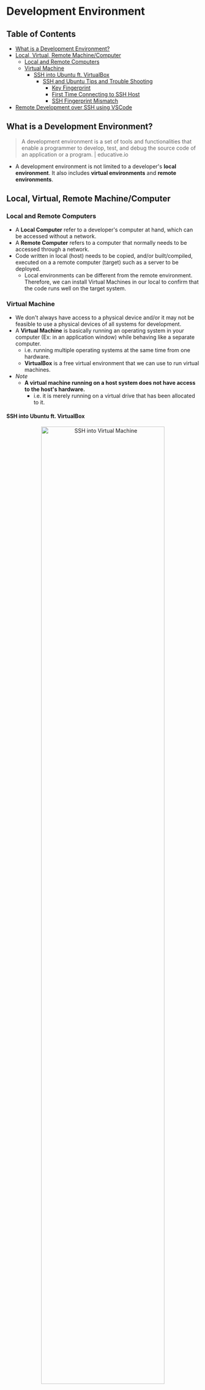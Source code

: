# Development Environment

## Table of Contents
- [What is a Development Environment?](#what-is-a-development-environment)
- [Local, Virtual, Remote Machine/Computer](#local-virtual-remote-machinecomputer)
  - [Local and Remote Computers](#local-and-remote-computers)
  - [Virtual Machine](#virtual-machine)
    - [SSH into Ubuntu ft. VirtualBox](#ssh-into-ubuntu-ft-virtualbox)
      - [SSH and Ubuntu Tips and Trouble Shooting](#ssh-and-ubuntu-tips-and-trouble-shooting)
        - [Key Fingerprint](#key-fingerprint)
        - [First Time Connecting to SSH Host](#first-time-connecting-to-ssh-host)
        - [SSH Fingerprint Mismatch](#ssh-fingerprint-mismatch)
- [Remote Development over SSH using VSCode](#remote-development-over-ssh-using-vscode)

## What is a Development Environment?
> A development environment is a set of tools and functionalities that enable a programmer to develop, test, and debug the source code of an application or a program. | educative.io

- A development environment is not limited to a developer's **local environment**. It also includes **virtual environments** and **remote environments**.

## Local, Virtual, Remote Machine/Computer
### Local and Remote Computers
- A **Local Computer** refer to a developer's computer at hand, which can be accessed without a network.
- A **Remote Computer** refers to a computer that normally needs to be accessed through a network.
- Code written in local (host) needs to be copied, and/or built/compiled, executed on a a remote computer (target) such as a server to be deployed.
  - Local environments can be different from the remote environment. Therefore, we can install Virtual Machines in our local to confirm that the code runs well on the target system.
### Virtual Machine
- We don't always have access to a physical device and/or it may not be feasible to use a physical devices of all systems for development.
- A **Virtual Machine** is basically running an operating system in your computer (Ex: in an application window) while behaving like a separate computer.
  - i.e. running multiple operating systems at the same time from one hardware.
  - **VirtualBox** is a free virtual environment that we can use to run virtual machines.
- _Note_
  - **A virtual machine running on a host system does not have access to the host's hardware.**
    - i.e. it is merely running on a virtual drive that has been allocated to it.
#### SSH into Ubuntu ft. VirtualBox
<p align="center">
  <img src="https://github.com/Kakamotobi/Learned/blob/main/Development%20Environment/refImg/virtual-machine-ssh-connection.png" alt="SSH into Virtual Machine" width="80%" />
</p>

- In VirtualBox, setup a virtual machine with the desired settings.
  - Insert an Ubuntu disk image file(iso) in the virtual CD drive. Run the VM.
- Setup SSH to communicate between the VM and localhost computer.
  - **Install an SSH server on the VM**: `$ sudo apt install openssh-server`
    - Check SSH install status: `$ sudo systemctl status ssh`
    - If status is inactive, enable SSH: `$ sudo systemctl enable ssh --now`
  - **Open an SSH port on the VM**.
    - Check if firewall is enabled: `$ sudo ufw status`
    - If firewall is enabled, allow SSH for firewall: `$ sudo ufw allow ssh`
    - Port 22 is open for SSHD by default.
      - Check which ports are open on system: `$ sudo lsof -i -P -n | grep LISTEN`
  - **Add the SSH connection to VirtualBox Network Settings**.
    - VM should be attached to NAT.
    - Advanced &rarr; **Port Forwarding** &rarr; Add SSH Connection
      - Name: ssh (name of this port forwarding rule)
      - Protocol: TCP
      - Host Port: 2222 (any unused port greater than 1000)
      - Guest Port: 22
        - The port that the sshd server will be listening on for connections.
      - Host IP: 127.0.0.1 (localhost)
      - Guest IP: 10.0.2.15
    - Basically, only TCP packets coming to the VM from 127.0.0.1 (host) in the local network will be redirected to 10.0.2.15.
  - **Install SSH client on host**.
    - SSH is built into Terminal on MacOS.
  - **Start SSH Session with the guest OS from host**: `$ ssh -p 2222 ubuntuLoginUsername@localhost`
    - *Important: the remote host is set to "localhost" or "127.0.0.1" here because the VM we're trying to connect to is on local, which is then redirected to "10.0.2.15" as specified above. If instead of a VM, we need to connect to a remote server, this should be the IP address or domain name of that remote server.*
    - Enter password (Ubuntu user).
    - You have an SSH connection into the Ubuntu VM now.
    - On remote, use `chmod` to modify access/permission for files/directories.
      - Check access mode for directory: `$ stat directory`
  - ***Optional but recommended:***
    - Use **SSH key-based authentication** instead of using username and password.
      - Generate a pair of SSH keys from the SSH client machine: `$ ssh-keygen -t rsa`
        - This creates two keys `id_rsa.pub` and `id_rsa` at `~/.ssh`.
        - Keep the private key on the SSH client machine.
        - Move the public key to the SSH server machine: `ssh-copy-id remote_host`
          - The public key will be copied to the remote's authorized keys file.
      - When trying to connect, the server uses the public key to generate a message that the client can read using the private key. Then, the client sends an appropriate message to the server, which the server checks and then starts the connection.
    - Disable password only authentication.
      - Open the SSHD configuration file at `/etc/ssh/sshd_config` and set `PasswordAuthentication no`.
      - Reload the SSH daemon: `$ sudo systemctl reload ssh`.
##### SSH and Ubuntu Tips and Trouble Shooting
- `man sshd` for more information.
###### Key Fingerprint
- Each host has its own unique key, which is used to identify itself to clients trying to connect to it.
- When a client attempts to connect, the host presents its public host key.
  - The host usually stores it in its `/etc/ssh/ssh_host.pub` file.
- The client compares that key against its list of keys in its own database(file) to verify that everything's the same.
###### First Time Connecting to SSH Host
- The purpose is to check if you agree to use the specified key fingerprint to connect.
- If `yes`, type in password of the host account.
  - If the login was successful, the key fingerprint is saved in the `~/.ssh/known_hosts` file and won't ask again.
- Example
  ```zsh
  The authenticity of host '<host>' can't be established.
  ED25519 key fingerprint is <key fingerprint>.
  This key is not known by any other names
  Are you sure you want to continue connecting (yes/no/[fingerprint])? yes
  Warning: Permanently added '<host>' (ED25519) to the list of known hosts.
  <username>@localhost's password: 
  ```
###### SSH Fingerprint Mismatch
- This occurs when the key fingerprint that the host presented and the key fingerprint that the client has saved in its list of SSHs does not match.
- Possible Causes
  - SSH was re-installed.
  - You tried to connect to a different machine at the same IP (Ex: connecting through a load balancer).
  - You are being attacked by a man-in-the-middle attack, in which is intercepting and rerouting your SSH connection to a different host of their own.
- Example
  ```zsh
  @@@@@@@@@@@@@@@@@@@@@@@@@@@@@@@@@@@@@@@@@@@@@@@@@@@@@@@@@@@
  @    WARNING: REMOTE HOST IDENTIFICATION HAS CHANGED!     @
  @@@@@@@@@@@@@@@@@@@@@@@@@@@@@@@@@@@@@@@@@@@@@@@@@@@@@@@@@@@
  IT IS POSSIBLE THAT SOMEONE IS DOING SOMETHING NASTY!
  Someone could be eavesdropping on you right now (man-in-the-middle attack)!
  It is also possible that a host key has just been changed.
  The fingerprint for the ED25519 key sent by the remote host is
  <key fingerprint presented by remote host>.
  Please contact your system administrator.
  Add correct host key in /Users/clientusername/.ssh/known_hosts to get rid of this message.
  Offending ED25519 key in /Users/clientusername/.ssh/known_hosts:6
  Host key for [localhost]:2223 has changed and you have requested strict checking.
  Host key verification failed.
  ```

## Remote Development over SSH using VSCode
- Editting and debugging on a remote machine from local using VSCode.
### Process
- Install the "Remote - SSH" VSCode extension.
- Use the Remote Status bar (bottom left corner in VSCode) for quick Remote - SSH commands.
  - Click "Connect to Host..." and type in "remote_username@remote_host".
  - Or, set an SSH config file `~/.ssh/config`.
    ```
    Host alias/abbreviation for SSH server (remote)
      HostName ip address or domain name of remote
      User username on remote
      Port 2222
    ```
### Some Troubleshooting
- Specify port number in `~/.ssh/config`.
- VSCode `settings.json`
  - Increase connect timeout: `"remote.SSH.connectTimeout": 60`
  - Specify platform for particular host: `"remote.SSH.remotePlatform": { "ubuntu-VirtualBox": "linux" }"`
  - Check if VSCode is waiting on a prompt: `"remote.SSH.showLoginTerminal": true`
  - Specify that the SSH host is not running Windows: `"remote.SSH.useLocalServer": false`

## Reference
[What is a development environment? - educative.io](https://www.educative.io/answers/what-is-a-development-environment)  
[system installation - Is it safe to answer "erase disk and install Ubuntu" on a virtual machine? - Ask Ubuntu](https://askubuntu.com/questions/499894/is-it-safe-to-answer-erase-disk-and-install-ubuntu-on-a-virtual-machine)  
[How to Install Ubuntu on VirtualBox](https://www.makeuseof.com/install-ubuntu-virtualbox/)  
[How to SSH Into a VirtualBox Ubuntu Server](https://www.makeuseof.com/how-to-ssh-into-virtualbox-ubuntu/)  
[How To Use SSH to Connect to a Remote Server | DigitalOcean](https://www.digitalocean.com/community/tutorials/how-to-use-ssh-to-connect-to-a-remote-server)  
[What is a SSH key fingerprint and how is it generated? - Super User](https://superuser.com/questions/421997/what-is-a-ssh-key-fingerprint-and-how-is-it-generated)  
[Connect over SSH with Visual Studio Code](https://code.visualstudio.com/docs/remote/ssh-tutorial)  
[Developing on Remote Machines using SSH and Visual Studio Code](https://code.visualstudio.com/docs/remote/ssh)  
